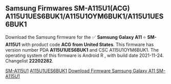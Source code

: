 <h2>Samsung Firmwares SM-A115U1(ACG) A115U1UES6BUK1/A115U1OYM6BUK1/A115U1UES6BUK1</h2>
Download the Samsung firmware for the ✅ <strong>Samsung Galaxy A11 </strong> ⭐ <strong>SM-A115U1</strong> with product code <strong>ACG</strong> <strong> from United States</strong>. This firmware has version number PDA <strong>A115U1UES6BUK1</strong> and CSC A115U1OYM6BUK1. The operating system of this firmware is Android R , with build date 2021-11-24. Changelist <strong>22202282</strong>.


[SM-A115U1](https://samfirm.shop/samsung/model/SM-A115U1)
[A115U1UES6BUK1](https://samfirm.shop/samsung/pda/A115U1UES6BUK1)
[Download Firmware Samsung Galaxy A11 SM-A115U1](https://samfirm.shop/samsung/firmware/477025)
